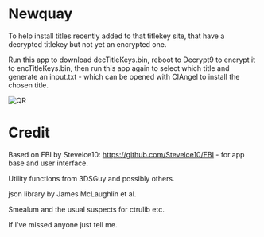 # Newquay

To help install titles recently added to that titlekey site, that have a decrypted titlekey but not yet an encrypted one.

Run this app to download decTitleKeys.bin, reboot to Decrypt9 to encrypt it to encTitleKeys.bin, then run this app again to select which title and generate an input.txt - which can be opened with CIAngel to install the chosen title.

![QR](https://raw.githubusercontent.com/hippydave/Newquay/qr/latest.png)

# Credit

Based on FBI by Steveice10: https://github.com/Steveice10/FBI - for app base and user interface.

Utility functions from 3DSGuy and possibly others.

json library by James McLaughlin et al.

Smealum and the usual suspects for ctrulib etc.

If I've missed anyone just tell me.
